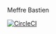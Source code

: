 Meffre Bastien

[![CircleCI](https://circleci.com/gh/circleci/ceri-m1-techniques-de-test.svg?style=svg)](https://app.circleci.com/pipelines/github/BastienMe)
